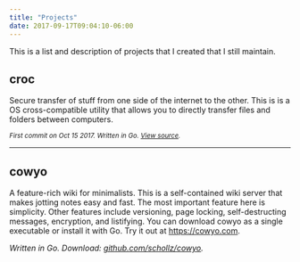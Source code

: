 ```yaml
---
title: "Projects"
date: 2017-09-17T09:04:10-06:00
---
```


This is a list and description of projects that I created that I still maintain.

## croc

Secure transfer of stuff from one side of the internet to the other. This is is a OS cross-compatible utility that allows you to directly transfer files and folders between computers.

<small><em>
First commit on Oct 15 2017.
Written in Go. [View source](https://github.com/schollz/croc).
</em></small>

---

## cowyo

A feature-rich wiki for minimalists.
This is a self-contained wiki server that makes jotting notes easy and fast. The most important feature here is simplicity. Other features include versioning, page locking, self-destructing messages, encryption, and listifying. You can download cowyo as a single executable or install it with Go. Try it out at https://cowyo.com.

*Written in Go. Download: [github.com/schollz/cowyo](https://github.com/schollz/cowyo).*
